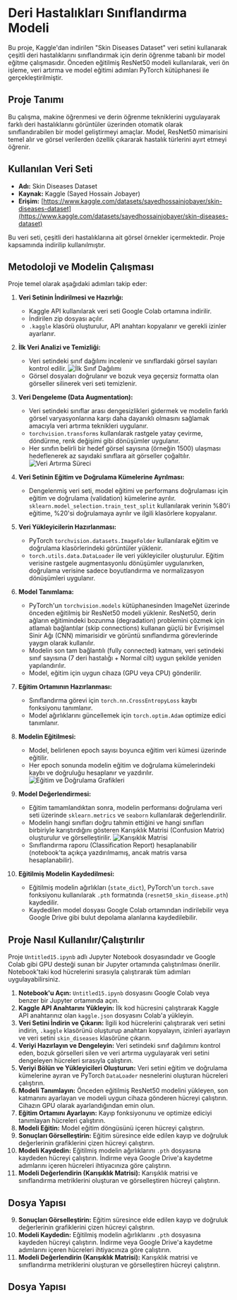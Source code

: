 # Deri Hastalıkları Sınıflandırma Modeli

Bu proje, Kaggle'dan indirilen "Skin Diseases Dataset" veri setini kullanarak çeşitli deri hastalıklarını sınıflandırmak için derin öğrenme tabanlı bir model eğitme çalışmasıdır. Önceden eğitilmiş ResNet50 modeli kullanılarak, veri ön işleme, veri artırma ve model eğitimi adımları PyTorch kütüphanesi ile gerçekleştirilmiştir.

## Proje Tanımı

Bu çalışma, makine öğrenmesi ve derin öğrenme tekniklerini uygulayarak farklı deri hastalıklarını görüntüler üzerinden otomatik olarak sınıflandırabilen bir model geliştirmeyi amaçlar. Model, ResNet50 mimarisini temel alır ve görsel verilerden özellik çıkararak hastalık türlerini ayırt etmeyi öğrenir.

## Kullanılan Veri Seti
*   **Adı:** Skin Diseases Dataset
*   **Kaynak:** Kaggle (Sayed Hossain Jobayer)
*   **Erişim:** [https://www.kaggle.com/datasets/sayedhossainjobayer/skin-diseases-dataset](https://www.kaggle.com/datasets/sayedhossainjobayer/skin-diseases-dataset)

Bu veri seti, çeşitli deri hastalıklarına ait görsel örnekler içermektedir. Proje kapsamında indirilip kullanılmıştır.

## Metodoloji ve Modelin Çalışması

Proje temel olarak aşağıdaki adımları takip eder:

1.  **Veri Setinin İndirilmesi ve Hazırlığı:**
    *   Kaggle API kullanılarak veri seti Google Colab ortamına indirilir.
    *   İndirilen zip dosyası açılır.
    *   `.kaggle` klasörü oluşturulur, API anahtarı kopyalanır ve gerekli izinler ayarlanır.

2.  **İlk Veri Analizi ve Temizliği:**
    *   Veri setindeki sınıf dağılımı incelenir ve sınıflardaki görsel sayıları kontrol edilir.
    ![İlk Sınıf Dağılımı](SinifDagilimlari.png)
    *   Görsel dosyaları doğrulanır ve bozuk veya geçersiz formatta olan görseller silinerek veri seti temizlenir.

3.  **Veri Dengeleme (Data Augmentation):**
    *   Veri setindeki sınıflar arası dengesizlikleri gidermek ve modelin farklı görsel varyasyonlarına karşı daha dayanıklı olmasını sağlamak amacıyla veri artırma teknikleri uygulanır.
    *   `torchvision.transforms` kullanılarak rastgele yatay çevirme, döndürme, renk değişimi gibi dönüşümler uygulanır.
    *   Her sınıfın belirli bir hedef görsel sayısına (örneğin 1500) ulaşması hedeflenerek az sayıdaki sınıflara ait görseller çoğaltılır.
    ![Veri Artırma Süreci](ArttirilmisVeri.png)

4.  **Veri Setinin Eğitim ve Doğrulama Kümelerine Ayrılması:**
    *   Dengelenmiş veri seti, model eğitimi ve performans doğrulaması için eğitim ve doğrulama (validation) kümelerine ayrılır. `sklearn.model_selection.train_test_split` kullanılarak verinin %80'i eğitime, %20'si doğrulamaya ayrılır ve ilgili klasörlere kopyalanır.

5.  **Veri Yükleyicilerin Hazırlanması:**
    *   PyTorch `torchvision.datasets.ImageFolder` kullanılarak eğitim ve doğrulama klasörlerindeki görüntüler yüklenir.
    *   `torch.utils.data.DataLoader` ile veri yükleyiciler oluşturulur. Eğitim verisine rastgele augmentasyonlu dönüşümler uygulanırken, doğrulama verisine sadece boyutlandırma ve normalizasyon dönüşümleri uygulanır.

6.  **Model Tanımlama:**
    *   PyTorch'un `torchvision.models` kütüphanesinden ImageNet üzerinde önceden eğitilmiş bir ResNet50 modeli yüklenir. ResNet50, derin ağların eğitimindeki bozunma (degradation) problemini çözmek için atlamalı bağlantılar (skip connections) kullanan güçlü bir Evrişimsel Sinir Ağı (CNN) mimarisidir ve görüntü sınıflandırma görevlerinde yaygın olarak kullanılır.
    *   Modelin son tam bağlantılı (fully connected) katmanı, veri setindeki sınıf sayısına (7 deri hastalığı + Normal cilt) uygun şekilde yeniden yapılandırılır.
    *   Model, eğitim için uygun cihaza (GPU veya CPU) gönderilir.

7.  **Eğitim Ortamının Hazırlanması:**
    *   Sınıflandırma görevi için `torch.nn.CrossEntropyLoss` kaybı fonksiyonu tanımlanır.
    *   Model ağırlıklarını güncellemek için `torch.optim.Adam` optimize edici tanımlanır.

8.  **Modelin Eğitilmesi:**
    *   Model, belirlenen epoch sayısı boyunca eğitim veri kümesi üzerinde eğitilir.
    *   Her epoch sonunda modelin eğitim ve doğrulama kümelerindeki kaybı ve doğruluğu hesaplanır ve yazdırılır.
    ![Eğitim ve Doğrulama Grafikleri](Sonuc.Grafigi.png)

9.  **Model Değerlendirmesi:**
    *   Eğitim tamamlandıktan sonra, modelin performansı doğrulama veri seti üzerinde `sklearn.metrics` ve `seaborn` kullanılarak değerlendirilir.
    *   Modelin hangi sınıfları doğru tahmin ettiğini ve hangi sınıfları birbiriyle karıştırdığını gösteren Karışıklık Matrisi (Confusion Matrix) oluşturulur ve görselleştirilir.
    ![Karışıklık Matrisi](ConfusionMatrix.png)
    *   Sınıflandırma raporu (Classification Report) hesaplanabilir (notebook'ta açıkça yazdırılmamış, ancak matris varsa hesaplanabilir).

10. **Eğitilmiş Modelin Kaydedilmesi:**
    *   Eğitilmiş modelin ağırlıkları (`state_dict`), PyTorch'un `torch.save` fonksiyonu kullanılarak `.pth` formatında (`resnet50_skin_disease.pth`) kaydedilir.
    *   Kaydedilen model dosyası Google Colab ortamından indirilebilir veya Google Drive gibi bulut depolama alanlarına kaydedilebilir.

## Proje Nasıl Kullanılır/Çalıştırılır

Proje `Untitled15.ipynb` adlı Jupyter Notebook dosyasındadır ve Google Colab gibi GPU desteği sunan bir Jupyter ortamında çalıştırılması önerilir. Notebook'taki kod hücrelerini sırasıyla çalıştırarak tüm adımları uygulayabilirsiniz.

1.  **Notebook'u Açın:** `Untitled15.ipynb` dosyasını Google Colab veya benzer bir Jupyter ortamında açın.
2.  **Kaggle API Anahtarını Yükleyin:** İlk kod hücresini çalıştırarak Kaggle API anahtarınız olan `kaggle.json` dosyasını Colab'a yükleyin.
3.  **Veri Setini İndirin ve Çıkarın:** İlgili kod hücrelerini çalıştırarak veri setini indirin, `.kaggle` klasörünü oluşturup anahtarı kopyalayın, izinleri ayarlayın ve veri setini `skin_diseases` klasörüne çıkarın.
4.  **Veriyi Hazırlayın ve Dengeleyin:** Veri setindeki sınıf dağılımını kontrol eden, bozuk görselleri silen ve veri artırma uygulayarak veri setini dengeleyen hücreleri sırasıyla çalıştırın.
5.  **Veriyi Bölün ve Yükleyicileri Oluşturun:** Veri setini eğitim ve doğrulama kümelerine ayıran ve PyTorch `DataLoader` nesnelerini oluşturan hücreleri çalıştırın.
6.  **Modeli Tanımlayın:** Önceden eğitilmiş ResNet50 modelini yükleyen, son katmanını ayarlayan ve modeli uygun cihaza gönderen hücreyi çalıştırın. Cihazın GPU olarak ayarlandığından emin olun.
7.  **Eğitim Ortamını Ayarlayın:** Kayıp fonksiyonunu ve optimize ediciyi tanımlayan hücreleri çalıştırın.
8.  **Modeli Eğitin:** Model eğitim döngüsünü içeren hücreyi çalıştırın.
9.  **Sonuçları Görselleştirin:** Eğitim süresince elde edilen kayıp ve doğruluk değerlerinin grafiklerini çizen hücreyi çalıştırın.
10. **Modeli Kaydedin:** Eğitilmiş modelin ağırlıklarını `.pth` dosyasına kaydeden hücreyi çalıştırın. İndirme veya Google Drive'a kaydetme adımlarını içeren hücreleri ihtiyacınıza göre çalıştırın.
11. **Modeli Değerlendirin (Karışıklık Matrisi):** Karışıklık matrisi ve sınıflandırma metriklerini oluşturan ve görselleştiren hücreyi çalıştırın.

## Dosya Yapısı

9.  **Sonuçları Görselleştirin:** Eğitim süresince elde edilen kayıp ve doğruluk değerlerinin grafiklerini çizen hücreyi çalıştırın.
10. **Modeli Kaydedin:** Eğitilmiş modelin ağırlıklarını `.pth` dosyasına kaydeden hücreyi çalıştırın. İndirme veya Google Drive'a kaydetme adımlarını içeren hücreleri ihtiyacınıza göre çalıştırın.
11. **Modeli Değerlendirin (Karışıklık Matrisi):** Karışıklık matrisi ve sınıflandırma metriklerini oluşturan ve görselleştiren hücreyi çalıştırın.

## Dosya Yapısı

